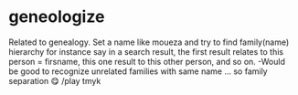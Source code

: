 # geneologize
Related to genealogy.
Set a name like moueza and try to find family(name) hierarchy
for instance say in a search result, the first result relates to this person = firsname, this one result to this other person, and so on.
-Would be good to recognize unrelated families with same name ... so family separation :yum:  /play tmyk
